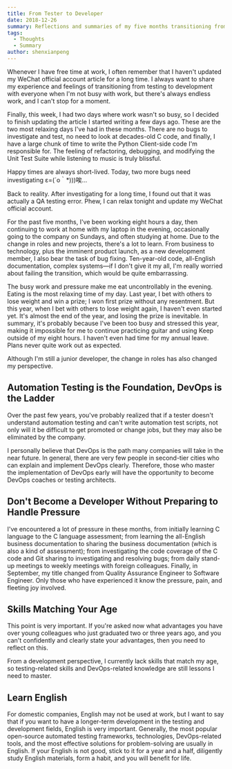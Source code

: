 ```yaml
---
title: From Tester to Developer
date: 2018-12-26
summary: Reflections and summaries of my five months transitioning from testing to development: work, learning, and life.
tags:
  - Thoughts
  - Summary
author: shenxianpeng
---
```


Whenever I have free time at work, I often remember that I haven't updated my WeChat official account article for a long time. I always want to share my experience and feelings of transitioning from testing to development with everyone when I'm not busy with work, but there's always endless work, and I can't stop for a moment.

Finally, this week, I had two days where work wasn't so busy, so I decided to finish updating the article I started writing a few days ago. These are the two most relaxing days I've had in these months. There are no bugs to investigate and test, no need to look at decades-old C code, and finally, I have a large chunk of time to write the Python Client-side code I'm responsible for.  The feeling of refactoring, debugging, and modifying the Unit Test Suite while listening to music is truly blissful.

Happy times are always short-lived. Today, two more bugs need investigating ε=(´ο｀*)))唉...

Back to reality. After investigating for a long time, I found out that it was actually a QA testing error.  Phew, I can relax tonight and update my WeChat official account.

For the past five months, I've been working eight hours a day, then continuing to work at home with my laptop in the evening, occasionally going to the company on Sundays, and often studying at home. Due to the change in roles and new projects, there's a lot to learn. From business to technology, plus the imminent product launch, as a new development member, I also bear the task of bug fixing. Ten-year-old code, all-English documentation, complex systems—if I don't give it my all, I'm really worried about failing the transition, which would be quite embarrassing.

The busy work and pressure make me eat uncontrollably in the evening. Eating is the most relaxing time of my day. Last year, I bet with others to lose weight and win a prize; I won first prize without any resentment. But this year, when I bet with others to lose weight again, I haven't even started yet. It's almost the end of the year, and losing the prize is inevitable. In summary, it's probably because I've been too busy and stressed this year, making it impossible for me to continue practicing guitar and using Keep outside of my eight hours. I haven't even had time for my annual leave. Plans never quite work out as expected.

Although I'm still a junior developer, the change in roles has also changed my perspective.


## Automation Testing is the Foundation, DevOps is the Ladder

Over the past few years, you've probably realized that if a tester doesn't understand automation testing and can't write automation test scripts, not only will it be difficult to get promoted or change jobs, but they may also be eliminated by the company.

I personally believe that DevOps is the path many companies will take in the near future. In general, there are very few people in second-tier cities who can explain and implement DevOps clearly. Therefore, those who master the implementation of DevOps early will have the opportunity to become DevOps coaches or testing architects.

## Don't Become a Developer Without Preparing to Handle Pressure

I've encountered a lot of pressure in these months, from initially learning C language to the C language assessment; from learning the all-English business documentation to sharing the business documentation (which is also a kind of assessment); from investigating the code coverage of the C code and Git sharing to investigating and resolving bugs; from daily stand-up meetings to weekly meetings with foreign colleagues. Finally, in September, my title changed from Quality Assurance Engineer to Software Engineer. Only those who have experienced it know the pressure, pain, and fleeting joy involved.


## Skills Matching Your Age

This point is very important. If you're asked now what advantages you have over young colleagues who just graduated two or three years ago, and you can't confidently and clearly state your advantages, then you need to reflect on this.

From a development perspective, I currently lack skills that match my age, so testing-related skills and DevOps-related knowledge are still lessons I need to master.

## Learn English

For domestic companies, English may not be used at work, but I want to say that if you want to have a longer-term development in the testing and development fields, English is very important. Generally, the most popular open-source automated testing frameworks, technologies, DevOps-related tools, and the most effective solutions for problem-solving are usually in English. If your English is not good, stick to it for a year and a half, diligently study English materials, form a habit, and you will benefit for life.